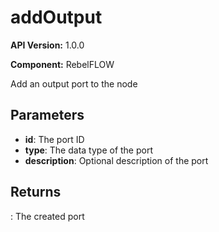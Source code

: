 # addOutput

**API Version:** 1.0.0

**Component:** RebelFLOW

Add an output port to the node

## Parameters

- **id**: The port ID
- **type**: The data type of the port
- **description**: Optional description of the port

## Returns

: The created port

